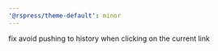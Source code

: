 ```yaml
---
'@rspress/theme-default': minor
---
```


fix avoid pushing to history when clicking on the current link
